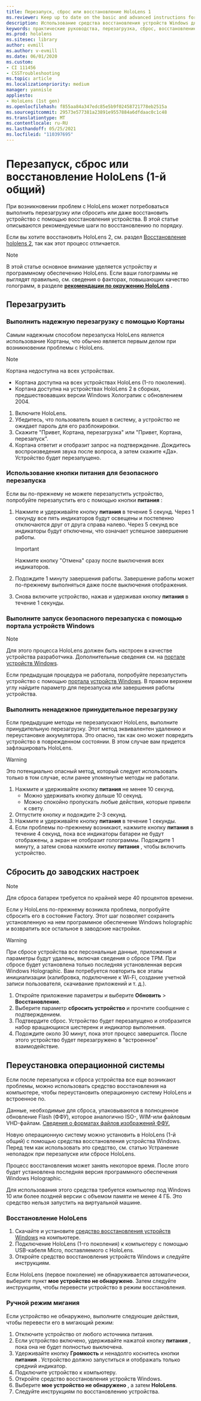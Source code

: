 ```yaml
---
title: Перезапуск, сброс или восстановление HoloLens 1
ms.reviewer: Keep up to date on the basic and advanced instructions for rebooting or resetting your HoloLens mixed reality device.
description: Использование средства восстановления устройств Windows для мгновенного создания образа в HoloLens 1-го поколения.
keywords: практические руководства, перезагрузка, сброс, восстановление, жесткий сброс, мягкий сброс, цикл электропитания, HoloLens, завершение работы, вдрт, средство восстановления устройств Windows
ms.prod: hololens
ms.sitesec: library
author: evmill
ms.author: v-evmill
ms.date: 06/01/2020
ms.custom:
- CI 111456
- CSSTroubleshooting
ms.topic: article
ms.localizationpriority: medium
manager: yannisle
appliesto:
- HoloLens (1st gen)
ms.openlocfilehash: f855aa84a347edc85e5b9f02458721778eb2515a
ms.sourcegitcommit: 29573e577381a23891e9557884a6dfdaac0c1c48
ms.translationtype: MT
ms.contentlocale: ru-RU
ms.lasthandoff: 05/25/2021
ms.locfileid: "110397695"
---
```

# <a name="restart-reset-or-recover-hololens-1st-gen"></a>Перезапуск, сброс или восстановление HoloLens (1-й общий)

При возникновении проблем с HoloLens может потребоваться выполнить перезагрузку или сбросить или даже восстановить устройство с помощью восстановления устройства. В этой статье описываются рекомендуемые шаги по восстановлению по порядку.

Если вы хотите восстановить HoloLens 2, см. раздел [Восстановление hololens 2](https://docs.microsoft.com/hololens/hololens-recovery), так как этот процесс отличается.

> [!NOTE]
> В этой статье основное внимание уделяется устройству и программному обеспечению HoloLens. Если ваши голограммы не выглядят правильно, см. сведения о факторах, повышающих качество голограмм, в разделе **[рекомендации по окружению HoloLens](hololens-environment-considerations.md)** .

## <a name="restart"></a>Перезагрузить

### <a name="do-a-safe-restart-by-using-cortana"></a>Выполнить надежную перезагрузку с помощью Кортаны

Самым надежным способом перезапуска HoloLens является использование Кортаны, что обычно является первым делом при возникновении проблемы с HoloLens.

> [!NOTE] 
> Кортана недоступна на всех устройствах.
> - Кортана доступна на всех устройствах HoloLens (1-го поколения). 
> - Кортана доступна на устройствах HoloLens 2 в сборках, предшествовавших версии Windows Холограпик с обновлением 2004.

1. Включите HoloLens.
1. Убедитесь, что пользователь вошел в систему, а устройство не ожидает пароль для его разблокировки.
2. Скажите "Привет, Кортана, перезагрузка" или "Привет, Кортана, перезапуск".
3. Кортана ответит и отобразит запрос на подтверждение. Дождитесь воспроизведения звука после вопроса, а затем скажите «Да». Устройство будет перезапущено.

### <a name="use-the-power-button-to-do-a-safe-restart"></a>Использование кнопки питания для безопасного перезапуска

Если вы по-прежнему не можете перезапустить устройство, попробуйте перезапустить его с помощью кнопки **питания** :

1. Нажмите и удерживайте кнопку **питания** в течение 5 секунд. Через 1 секунду все пять индикаторов будут освещены и постепенно отключаются друг от друга справа налево. Через 5 секунд все индикаторы будут отключены, что означает успешное завершение работы.
      
   > [!IMPORTANT]
   > Нажмите кнопку "Отмена" сразу после выключения всех индикаторов.
1. Подождите 1 минуту завершения работы. Завершение работы может по-прежнему выполняться даже после выключения отображения.
2. Снова включите устройство, нажав и удерживая кнопку **питания** в течение 1 секунды.

### <a name="do-a-safe-restart-by-using-windows-device-portal"></a>Выполните запуск безопасного перезапуска с помощью портала устройств Windows

> [!NOTE]
> Для этого процесса HoloLens должен быть настроен в качестве устройства разработчика. Дополнительные сведения см. на [портале устройств Windows](https://docs.microsoft.com/windows/mixed-reality/using-the-windows-device-portal).

Если предыдущая процедура не работала, попробуйте перезапустить устройство с помощью [портала устройств Windows](https://docs.microsoft.com/windows/mixed-reality/using-the-windows-device-portal). В правом верхнем углу найдите параметр для перезапуска или завершения работы устройства.

### <a name="do-an-unsafe-forced-restart"></a>Выполнить ненадежное принудительное перезагрузку

Если предыдущие методы не перезапускают HoloLens, выполните принудительную перезагрузку. Этот метод эквивалентен удалению и переустановке аккумулятора. Это опасно, так как оно может повредить устройство в поврежденном состоянии. В этом случае вам придется зафлэшировать HoloLens.  

> [!WARNING]
> Это потенциально опасный метод, который следует использовать только в том случае, если ранее упомянутые методы не работали.

1. Нажмите и удерживайте кнопку **питания** не менее 10 секунд.
   - Можно удерживать кнопку дольше 10 секунд.
   - Можно спокойно пропускать любые действия, которые привели к свету.
1. Отпустите кнопку и подождите 2-3 секунд.
1. Нажмите и удерживайте кнопку **питания** в течение 1 секунды.
1. Если проблемы по-прежнему возникают, нажмите кнопку **питания** в течение 4 секунд, пока все индикаторы батареи не будут отображены, а экран не отобразит голограммы. Подождите 1 минуту, а затем снова нажмите кнопку **питания** , чтобы включить устройство.

## <a name="reset-to-factory-settings"></a>Сбросить до заводских настроек

> [!NOTE]
> Для сброса батареи требуется по крайней мере 40 процентов времени.

Если у HoloLens по-прежнему возникла проблема, попробуйте сбросить его в состояние Factory. Этот шаг позволяет сохранить установленную на нем программное обеспечение Windows holographic и возвратить все остальное в заводские настройки.

>[!WARNING]
> При сбросе устройства все персональные данные, приложения и параметры будут удалены, включая сведения о сбросе TPM. При сбросе будет установлена только последняя установленная версия Windows Holographic. Вам потребуется повторить все этапы инициализации (калибровка, подключение к Wi-Fi, создание учетной записи пользователя, скачивание приложений и т. д.).

1. Откройте приложение параметры и выберите **Обновить**  >  **Восстановление**.
1. Выберите параметр **сбросить устройство** и прочтите сообщение с подтверждением.
1. Подтвердите сброс. Устройство будет перезапущено и отобразится набор вращающихся шестеренк и индикатор выполнения.
1. Подождите около 30 минут, пока этот процесс завершится. После этого устройство будет перезагружено в "встроенное" взаимодействие.

## <a name="reinstall-the-operating-system"></a>Переустановка операционной системы

Если после перезапуска и сброса устройства все еще возникают проблемы, можно использовать средство восстановления на компьютере, чтобы переустановить операционную систему HoloLens и встроенное по.  

Данные, необходимые для сброса, упаковываются в полноценное обновление Flash (ФФУ), которое аналогично ISO-, WIM-или файловым VHD-файлам. [Сведения о форматах файлов изображений ФФУ.](https://docs.microsoft.com/windows-hardware/manufacture/desktop/wim-vs-ffu-image-file-formats)

Новую операционную систему можно установить в HoloLens (1-й общий) с помощью средства восстановления устройства Windows. Перед тем как использовать это средство, см. статью Устранение неполадок при перезапуске или сбросе HoloLens.

Процесс восстановления может занять некоторое время. После этого будет установлена последняя версия программного обеспечения Windows Holographic.

Для использования этого средства требуется компьютер под Windows 10 или более поздней версии с объемом памяти не менее 4 ГБ. Это средство нельзя запустить на виртуальной машине.

### <a name="recover-your-hololens"></a>Восстановление HoloLens

1. Скачайте и установите [средство восстановления устройств Windows](https://support.microsoft.com/help/12379/windows-10-mobile-device-recovery-tool-faq) на компьютере.
1. Подключение HoloLens (1-го поколения) к компьютеру с помощью USB-кабеля Micro, поставляемого с HoloLens.
1. Откройте средство восстановления устройств Windows и следуйте инструкциям.

Если HoloLens (первое поколение) не обнаруживается автоматически, выберите пункт **мое устройство не обнаружено**. Затем следуйте инструкциям, чтобы перевести устройство в режим восстановления.

### <a name="manual-flashing-mode"></a>Ручной режим мигания

Если устройство не обнаружено, выполните следующие действия, чтобы перевести его в мигающий режим:

1. Отключите устройство от любого источника питания.
1. Если устройство включено, удерживайте нажатой кнопку **питания** , пока она не будет полностью выключена.
2. Удерживайте кнопку **Громкость** и ненадолго коснитесь кнопки **питания** . Устройство должно запуститься и отображать только средний индикатор.
3. Подключите устройство к компьютеру.
4. Откройте средство восстановления устройств Windows.
5. Выберите **мое устройство не обнаружено** , а затем **HoloLens**. 
6. Следуйте инструкциям по восстановлению устройства.
